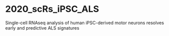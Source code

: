 # 2020_scRs_iPSC_ALS
Single-cell RNAseq analysis of human iPSC-derived motor neurons resolves early and predictive ALS signatures
